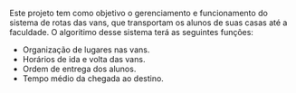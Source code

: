 Este projeto tem como objetivo o gerenciamento e funcionamento do sistema de rotas das vans, que transportam os alunos de suas casas até a faculdade.
O algoritimo desse sistema terá as seguintes funções:
- Organização de lugares nas vans.
- Horários de ida e volta das vans.
- Ordem de entrega dos alunos.
- Tempo médio da chegada ao destino.
